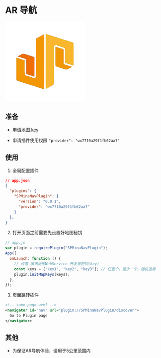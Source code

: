 # AR 导航

![](./logo.jpg)

## 准备

* [申请地图 key](https://lbs.qq.com/service/webService/webServiceGuide/webServiceOverview)

* 申请插件使用权限 `"provider": "wx7710a29f1fb62aa7"`

## 使用

1. 全局配置插件

```json
// app.json
{
  "plugins": {
    "SPMinaNavPlugin": {
      "version": "0.0.1",
      "provider": "wx7710a29f1fb62aa7"
    }
  },
}
```

2. 打开页面之前需要先设置好地图秘钥

```js
// app.js
var plugin = requirePlugin("SPMinaNavPlugin");
App({
  onLaunch: function () {
    // 设置 腾讯地图WebService-开发者密钥(key)
    const keys = ["key1", "key2", "key3"]; // 任意个，至少一个，随机选用
    plugin.initMapKeys(keys);
  },
});
```

3. 页面跳转插件

```xml
<!-- some-page.wxml -->
<navigator id="nav" url="plugin://SPMinaNavPlugin/discover">
  Go to Plugin page
</navigator>
```

## 其他

* 为保证AR导航体验，请用于5公里范围内
